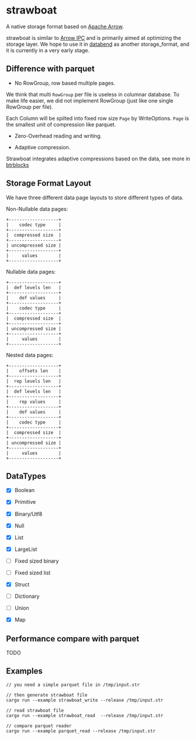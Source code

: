 # strawboat

A native storage format based on [Apache Arrow](https://arrow.apache.org/).

strawboat is similar to [Arrow IPC](https://arrow.apache.org/docs/python/ipc.html) and is primarily aimed at optimizing the storage layer. We hope to use it in [databend](https://github.com/datafuselabs/databend) as another storage_format, and it is currently in a very early stage.


## Difference with parquet

* No RowGroup, row based multiple pages.

We think that multi `RowGroup` per file is useless in columnar database. To make life easier, we did not implement RowGroup (just like one single RowGroup per file).

Each Column will be spilted into fixed row size `Page` by WriteOptions. `Page` is the smallest unit of compression like parquet.



* Zero-Overhead reading and writing.




* Adaptive compression.

Strawboat integrates adaptive compressions based on the data, see more in [btrblocks](https://www.cs.cit.tum.de/fileadmin/w00cfj/dis/papers/btrblocks.pdf)

## Storage Format Layout

We have three different data page layouts to store different types of data.

Non-Nullable data pages:
```
+-------------------+
|    codec type     |
+-------------------+
|  compressed size  |
+-------------------+
| uncompressed size |
+-------------------+
|     values        |
+-------------------+
```

Nullable data pages:
```
+-------------------+
|  def levels len   |
+-------------------+
|    def values     |
+-------------------+
|    codec type     |
+-------------------+
|  compressed size  |
+-------------------+
| uncompressed size |
+-------------------+
|     values        |
+-------------------+
```

Nested data pages:
```
+-------------------+
|    offsets len    |
+-------------------+
|  rep levels len   |
+-------------------+
|  def levels len   |
+-------------------+
|    rep values     |
+-------------------+
|    def values     |
+-------------------+
|    codec type     |
+-------------------+
|  compressed size  |
+-------------------+
| uncompressed size |
+-------------------+
|     values        |
+-------------------+
```

## DataTypes

- [x] Boolean
- [x] Primitive
- [x] Binary/Utf8
- [x] Null
- [x] List
- [x] LargeList
- [ ] Fixed sized binary
- [ ] Fixed sized list
- [x] Struct
- [ ] Dictionary
- [ ] Union
- [x] Map


## Performance compare with parquet

TODO

## Examples

```
// you need a simple parquet file in /tmp/input.str

// then generate strawboat file
cargo run --example strawboat_write --release /tmp/input.str

// read strawboat file
cargo run --example strawboat_read  --release /tmp/input.str

// compare parquet reader
cargo run --example parquet_read --release /tmp/input.str
```

